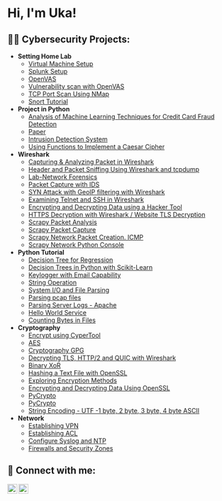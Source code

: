 <h1>Hi, I'm Uka! </h1>

<h2>👨‍💻 Cybersecurity Projects:</h2>

- <b> Setting Home Lab </b>
  - [Virtual Machine Setup](https://youtu.be/E70nQ40_jxs)
  - [Splunk Setup](https://drive.google.com/file/d/1WHKEEdD8pfNQ7G3bAbWNMzRMP0VpEGRw/view?usp=share_link)
  - [OpenVAS](https://youtu.be/9fudyQpjcuU)
  - [Vulnerability scan with OpenVAS](https://youtu.be/BXtQ1QchSQM)
  - [TCP Port Scan Using NMap](https://youtu.be/GZHi_lzQ6o4)
  - [Snort Tutorial](https://youtu.be/mir8pcOSyMo)
- <b> Project in Python </b>
  - [Analysis of Machine Learning Techniques for Credit Card Fraud Detection](https://github.com/UkaDash/analysis-of-ML-techniques-for-credit-card-fraud-detection/blob/main/ZZZfinal%20-%20credit%20card%20fraud.ipynb)
  - [Paper](https://drive.google.com/file/d/1kqqeSbA1krXNFOkrBdSHvRHUPcN7hgII/view?usp=share_link)
  - [Intrusion Detection System](https://github.com/UkaDash/Intrusion-Detection-System/blob/main/Midterm_Urangoo_CYB595%20(1).ipynb)
  - [Using Functions to Implement a Caesar Cipher](https://github.com/UkaDash/Using-Functions-to-Implement-a-Caesar-Cipher/blob/main/Using%20Functions%20to%20Implement%20a%20Caesar%20Cipher.ipynb) 
- <b>Wireshark</b>
  - [Capturing & Analyzing Packet in Wireshark](https://drive.google.com/file/d/199ckbK74FFTtAtG0GfpSWyE3skbHw1fh/view?usp=share_link)
  - [Header and Packet Sniffing Using Wireshark and tcpdump](https://drive.google.com/file/d/1PMs5EGInqmnGNkRhcpuBZqLqCLkA0mRT/view?usp=share_link)
  - [Lab-Network Forensics](https://drive.google.com/file/d/1-Hoe1I746aH1ah7GbFH3tMMUuiznmYRH/view?usp=share_link)
  - [Packet Capture with IDS](https://drive.google.com/file/d/1lPQCBQELZGo17rym3qMaweEorFcWTXP2/view?usp=share_link)
  - [SYN Attack with GeoIP filtering with Wireshark](https://drive.google.com/file/d/1Zr39_DYwr9ZgecB8ZMxrAGUhNDwTgd4o/view?usp=share_link)
  - [Examining Telnet and SSH in Wireshark](https://drive.google.com/file/d/1hSs0R1wtheAeDurXt_62GtwMh5cPJCVE/view?usp=share_link)
  - [Encrypting and Decrypting Data using a Hacker Tool](https://drive.google.com/file/d/1ks0nWcZS5J6gr0gUZnU478hZqxsVpNFq/view?usp=share_link)
  - [HTTPS Decryption with Wireshark / Website TLS Decryption](https://drive.google.com/file/d/1XSVAYm3HGj_PjJzyhkw7rOOd2Zhe-LtQ/view?usp=share_link)
  - [Scrapy Packet Analysis](https://drive.google.com/file/d/1SpDeNRGVJZZ_oKcOG3VU4-We0N76n1oN/view?usp=share_link)
  - [Scrapy Packet Capture](https://drive.google.com/file/d/1jK8vV0MuAatzfO1aXyq-TugXGmcqICfz/view?usp=share_link)
  - [Scrapy Network Packet Creation. ICMP](https://drive.google.com/file/d/1k-u4C_jCBOErz8rYQ6fK2DF8c2F17b7g/view?usp=share_link)
  - [Scrapy Network Python Console](https://drive.google.com/file/d/1c6pcN-F6MTUMDjy8kRV6yoIMFiRWBZr6/view?usp=share_link)
- <b> Python Tutorial </b>
  - [Decision Tree for Regression](https://drive.google.com/file/d/1jugkS_nvoM2xca5rpSxxOaiAyWyuniui/view?usp=share_link)
  - [Decision Trees in Python with Scikit-Learn](https://drive.google.com/file/d/1ZfNE6MBaFwLG13gUNJ3_6ACThhMUVQli/view?usp=share_link)
  - [Keylogger with Email Capability](https://github.com/joshmadakor1/Key-Logger-With-Email)
  - [String Operation](https://drive.google.com/file/d/1nPHoAzF7H_9e-S01PCPPF1D9R-d3xELk/view?usp=share_link)
  - [System I/O and File Parsing](https://drive.google.com/file/d/1MBN0TJQFZP2_p3l_eGB6UgRbB-HnHTGG/view?usp=share_link)
  - [Parsing pcap files](https://drive.google.com/file/d/1qn8DEpUSlWAnpcQ6WlsAembM965C0IIQ/view?usp=share_link)
  - [Parsing Server Logs - Apache](https://drive.google.com/file/d/1dEX26rhB8E_ECuq_Iz-1EhlJv2ryg-0m/view?usp=share_link)
  - [Hello World Service](https://drive.google.com/file/d/1sD75zA0KZ_j5z9QXWgQGl-DfVRSCZYrx/view?usp=share_link)
  - [Counting Bytes in Files](https://drive.google.com/file/d/1lVGrpDFW32oZjgRZmCqRna4GRIs-HKuR/view?usp=share_link)
- <b>Cryptography</b>
  - [Encrypt using CyperTool](https://drive.google.com/file/d/1o2BnaE3GIOIv1kNdynlevy2-MMS6zFIQ/view?usp=share_link)
  - [AES](https://drive.google.com/file/d/1Jgof1ifPcNNNc7Xo0doMud1ZX58nHDRQ/view?usp=share_link)
  - [Cryptography GPG](https://drive.google.com/file/d/1rBA2dUAsa0YykjoRhs1tM-ZVxwjH2d38/view?usp=share_link)
  - [Decrypting TLS, HTTP/2 and QUIC with Wireshark](https://drive.google.com/file/d/1dwo9ga5E6tlbz0kH4Lkx2d3QxwIAdTBv/view?usp=share_link)
  - [Binary XoR](https://drive.google.com/file/d/1vpWXWvtUs743vngrinJSdMK1qTuSv33i/view?usp=share_link)
  - [Hashing a Text File with OpenSSL](https://drive.google.com/file/d/1UpxtZoZbLc3Kt1d8yH2EzoYDZYPxYxfR/view?usp=share_link)
  - [Exploring Encryption Methods](https://drive.google.com/file/d/18rbATObnBVMP8OPavnwL0t27yJGwvvYu/view?usp=share_link)
  - [Encrypting and Decrypting Data Using OpenSSL](https://drive.google.com/file/d/1_2ioMkUoOmnCsOaQ1xZOMRAafrmCaz54/view?usp=share_link)
  - [PyCrypto](https://drive.google.com/file/d/1_6vCCfKU_pdTzMwVsvS0iSv5Vn5rCPMR/view?usp=share_link)
  - [PyCrypto](https://drive.google.com/file/d/1gvQi_8rWM8eHyCQEuN67qv_PREG-tGee/view?usp=share_link)
  - [String Encoding - UTF -1 byte, 2 byte, 3 byte, 4 byte ASCII](https://drive.google.com/file/d/1jF2nzYSmKbrk7Vk68RUkM5yB3m93bay6/view?usp=share_link)
- <b>Network</b>
  - [Establishing VPN](https://drive.google.com/file/d/1wPiffCXtu3w0Gm8V7PGK569TlFGYIrLw/view?usp=share_link)
  - [Establishing ACL](https://drive.google.com/file/d/12eXLTTldb5vAlcGlTVW1_y5FGIVPnSeZ/view?usp=share_link)
  - [Configure Syslog and NTP](https://drive.google.com/file/d/1O5au5PUbRaiRFF2DhaaUM4-8kiF9wifT/view?usp=share_link)
  - [Firewalls and Security Zones](https://drive.google.com/file/d/1JoHod8ZE1PujxOblOJ_6DzPjI-84sDHf/view?usp=share_link)

<h2> 🤳 Connect with me:</h2>

[<img align="left" alt="JoshMadakor | LinkedIn" width="22px" src="https://cdn.jsdelivr.net/npm/simple-icons@v3/icons/linkedin.svg" />][linkedin]
[<img align="left" alt="JoshMadakor | Instagram" width="22px" src="https://cdn.jsdelivr.net/npm/simple-icons@v3/icons/instagram.svg" />][instagram]

[instagram]: https://www.instagram.com/uka_dash/
[linkedin]: https://www.linkedin.com/in/uka-dashdavaa/

<!--
**UkaDash/UkaDash** is a ✨ _special_ ✨ repository because its `README.md` (this file) appears on your GitHub profile.

Here are some ideas to get you started:

- 🔭 I’m currently working on ...
- 🌱 I’m currently learning ...
- 👯 I’m looking to collaborate on ...
- 🤔 I’m looking for help with ...
- 💬 Ask me about ...
- 📫 How to reach me: ...
- 😄 Pronouns: ...
- ⚡ Fun fact: ...
-->
